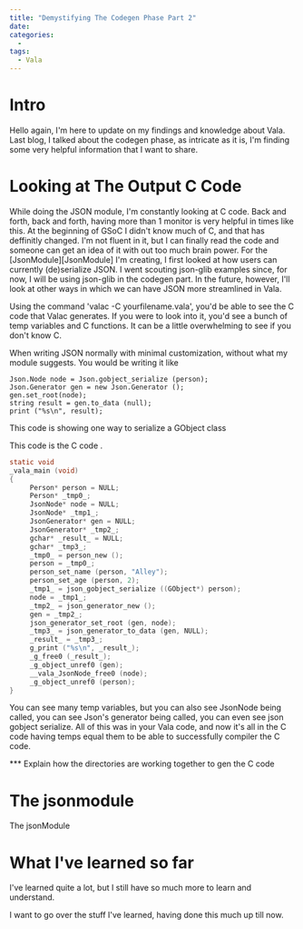 ```yaml
---
title: "Demystifying The Codegen Phase Part 2"
date: 
categories:
  - 
tags:
  - Vala
---
```


# Intro
Hello again, I'm here to update on my findings and knowledge about Vala. Last blog, I talked about the codegen phase, as intricate as it is, I'm finding some very helpful information that I want to share.

# Looking at The Output C Code
While doing the JSON module, I'm constantly looking at C code. Back and forth, back and forth, having more than 1 monitor is very helpful in times like this. At the beginning of GSoC I didn't know much of C, and that has deffinitly changed. I'm not fluent in it, but I can finally read the code and someone can get an idea of it with out too much brain power. For the [JsonModule][JsonModule] I'm creating, I first looked at how users can currently (de)serialize JSON. I went scouting json-glib examples since, for now, I will be using json-glib in the codegen part. In the future, however, I'll look at other ways in which we can have JSON more streamlined in Vala.

Using the command 'valac -C yourfilename.vala', you'd be able to see the C code that Valac generates. If you were to look into it, you'd see a bunch of temp variables and C functions. It can be a little overwhelming to see if you don't know C. 

When writing JSON normally with minimal customization, without what my module suggests. You would be writing it like

   ``` vala
Json.Node node = Json.gobject_serialize (person);
Json.Generator gen = new Json.Generator ();
gen.set_root(node);
string result = gen.to_data (null);
print ("%s\n", result); 
  ```
  
This code is showing one way to serialize a GObject class

This code is the C code . 

   ``` c
static void
_vala_main (void)
{
		Person* person = NULL;
		Person* _tmp0_;
		JsonNode* node = NULL;
		JsonNode* _tmp1_;
		JsonGenerator* gen = NULL;
		JsonGenerator* _tmp2_;
		gchar* _result_ = NULL;
		gchar* _tmp3_;
		_tmp0_ = person_new ();
		person = _tmp0_;
		person_set_name (person, "Alley");
		person_set_age (person, 2);
		_tmp1_ = json_gobject_serialize ((GObject*) person);
		node = _tmp1_;
		_tmp2_ = json_generator_new ();
		gen = _tmp2_;
		json_generator_set_root (gen, node);
		_tmp3_ = json_generator_to_data (gen, NULL);
		_result_ = _tmp3_;
		g_print ("%s\n", _result_);
		_g_free0 (_result_);
		_g_object_unref0 (gen);
		__vala_JsonNode_free0 (node);
		_g_object_unref0 (person);
}
```

You can see many temp variables, but you can also see JsonNode being called, you can see Json's generator being called, you can even see json gobject serialize. All of this was in your Vala code, and now it's all in the C code having temps equal them to be able to successfully compiler the C code.

*** Explain how the directories are working together to gen the C code

# The jsonmodule
The jsonModule 

# What I've learned so far
I've learned quite a lot, but I still have so much more to learn and understand.

I want to go over the stuff I've learned, having done this much up till now.

